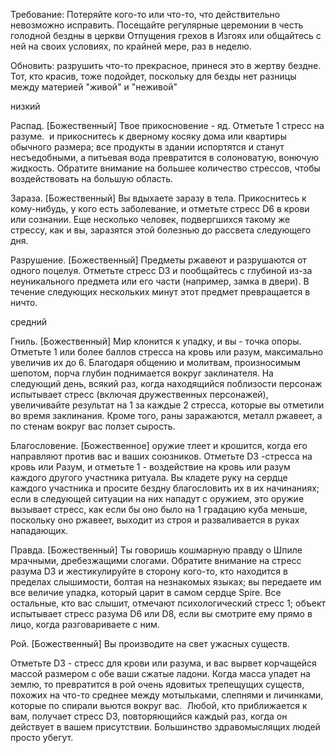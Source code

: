 Требование: Потеряйте кого-то или что-то, что действительно невозможно исправить. Посещайте регулярные церемонии в честь голодной бездны в церкви Отпущения грехов в Изгоях или общайтесь с ней на своих условиях, по крайней мере, раз в неделю.

Обновить: разрушить что-то прекрасное, принеся это в жертву бездне. Тот, кто красив, тоже подойдет, поскольку для безды нет разницы между материей "живой" и "неживой"  
  
низкий

Распад. [Божественный] Твое прикосновение - яд. Отметьте 1 стресс на разуме.  и прикоснитесь к дверному косяку дома или квартиры обычного размера; все продукты в здании испортятся и станут несъедобными, а питьевая вода превратится в солоноватую, вонючую жидкость. Обратите внимание на большее количество стрессов, чтобы воздействовать на большую область.  
  
Зараза. [Божественный] Вы вдыхаете заразу в тела. Прикоснитесь к кому-нибудь, у кого есть заболевание, и отметьте стресс D6 в крови или сознании. Еще несколько человек, подвергшихся такому же стрессу, как и вы, заразятся этой болезнью до рассвета следующего дня.  
  
Разрушение. [Божественный] Предметы ржавеют и разрушаются от одного поцелуя. Отметьте стресс D3 и пообщайтесь с глубиной из-за неуникального предмета или его части (например, замка в двери). В течение следующих нескольких минут этот предмет превращается в ничто.  
  
средний

Гниль. [Божественный] Мир клонится к упадку, и вы - точка опоры. Отметьте 1 или более баллов стресса на кровь или разум, максимально увеличив их до 6. Благодаря общению и молитвам, произносимым шепотом, порча глубин поднимается вокруг заклинателя. На следующий день, всякий раз, когда находящийся поблизости персонаж испытывает стресс (включая дружественных персонажей), увеличивайте результат на 1 за каждые 2 стресса, которые вы отметили во время заклинания. Кроме того, раны заражаются, металл ржавеет, а по стенам вокруг вас ползет сырость.  
  
Благословение. [Божественное] оружие тлеет и крошится, когда его направляют против вас и ваших союзников. Отметьте D3 -стресса на кровь или Разум, и отметьте 1 - воздействие на кровь или разум каждого другого участника ритуала. Вы кладете руку на сердце каждого участника и просите бездну благословить их в их начинаниях; если в следующей ситуации на них нападут с оружием, это оружие вызывает стресс, как если бы оно было на 1 градацию куба меньше, поскольку оно ржавеет, выходит из строя и разваливается в руках нападающих.  
  
Правда. [Божественный] Ты говоришь кошмарную правду о Шпиле мрачными, дребезжащими слогами. Обратите внимание на стресс разума D3 и жестикулируйте в сторону кого-то, кто находится в пределах слышимости, болтая на незнакомых языках; вы передаете им все величие упадка, который царит в самом сердце Spire. Все остальные, кто вас слышит, отмечают психологический стресс 1; объект испытывает стресс разума D6 или D8, если вы смотрите ему прямо в лицо, когда разговариваете с ним.  
  
Рой. [Божественный] Вы производите на свет ужасных существ.

Отметьте D3 - стресс для крови или разума, и вас вырвет корчащейся массой размером с обе ваши сжатые ладони. Когда масса упадет на землю, то превратится в рой очень ядовитых трепещущих существ, похожих на что-то среднее между мотыльками, слепнями и личинками, которые по спирали вьются вокруг вас.  Любой, кто приближается к вам, получает стресс D3, повторяющийся каждый раз, когда он действует в вашем присутствии. Большинство здравомыслящих людей просто убегут.